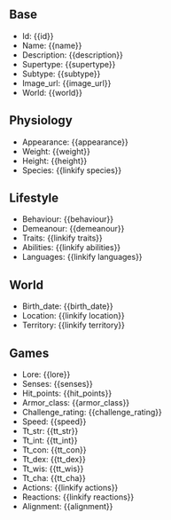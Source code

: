 ## Base
- <span class="text-field" data-tooltip="Text">Id</span>: {{id}}
- <span class="text-field" data-tooltip="Text">Name</span>: {{name}}
- <span class="text-field" data-tooltip="Text">Description</span>: {{description}}
- <span class="text-field" data-tooltip="Text">Supertype</span>: {{supertype}}
- <span class="text-field" data-tooltip="Text">Subtype</span>: {{subtype}}
- <span class="text-field" data-tooltip="Text">Image_url</span>: {{image_url}}
- <span class="text-field" data-tooltip="Text">World</span>: {{world}}

## Physiology
- <span class="string" data-tooltip="Text">Appearance</span>: {{appearance}}
- <span class="integer" data-tooltip="Number, max: 0">Weight</span>: {{weight}}
- <span class="integer" data-tooltip="Number, max: 0">Height</span>: {{height}}
- <span class="multi-link-field" data-tooltip="Multi Species">Species</span>: {{linkify species}}

## Lifestyle
- <span class="string" data-tooltip="Text">Behaviour</span>: {{behaviour}}
- <span class="string" data-tooltip="Text">Demeanour</span>: {{demeanour}}
- <span class="multi-link-field" data-tooltip="Multi Trait">Traits</span>: {{linkify traits}}
- <span class="multi-link-field" data-tooltip="Multi Ability">Abilities</span>: {{linkify abilities}}
- <span class="multi-link-field" data-tooltip="Multi Language">Languages</span>: {{linkify languages}}

## World
- <span class="integer" data-tooltip="Number, max: 0">Birth_date</span>: {{birth_date}}
- <span class="link-field" data-tooltip="Single Location">Location</span>: {{linkify location}}
- <span class="link-field" data-tooltip="Single Territory">Territory</span>: {{linkify territory}}

## Games
- <span class="string" data-tooltip="Text">Lore</span>: {{lore}}
- <span class="string" data-tooltip="Text">Senses</span>: {{senses}}
- <span class="integer" data-tooltip="Number, max: 0">Hit_points</span>: {{hit_points}}
- <span class="integer" data-tooltip="Number, max: 0">Armor_class</span>: {{armor_class}}
- <span class="integer" data-tooltip="Number, max: 0">Challenge_rating</span>: {{challenge_rating}}
- <span class="integer" data-tooltip="Number, max: 0">Speed</span>: {{speed}}
- <span class="integer" data-tooltip="Number, max: 20">Tt_str</span>: {{tt_str}}
- <span class="integer" data-tooltip="Number, max: 20">Tt_int</span>: {{tt_int}}
- <span class="integer" data-tooltip="Number, max: 20">Tt_con</span>: {{tt_con}}
- <span class="integer" data-tooltip="Number, max: 20">Tt_dex</span>: {{tt_dex}}
- <span class="integer" data-tooltip="Number, max: 20">Tt_wis</span>: {{tt_wis}}
- <span class="integer" data-tooltip="Number, max: 20">Tt_cha</span>: {{tt_cha}}
- <span class="multi-link-field" data-tooltip="Multi Ability">Actions</span>: {{linkify actions}}
- <span class="multi-link-field" data-tooltip="Multi Construct">Reactions</span>: {{linkify reactions}}
- <span class="string" data-tooltip="Text">Alignment</span>: {{alignment}}

